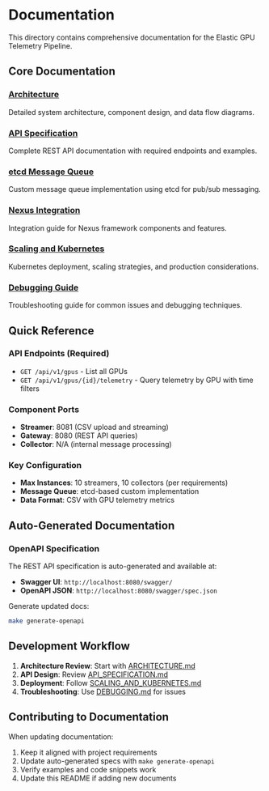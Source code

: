 # Documentation

This directory contains comprehensive documentation for the Elastic GPU Telemetry Pipeline.

## Core Documentation

### [Architecture](ARCHITECTURE.md)
Detailed system architecture, component design, and data flow diagrams.

### [API Specification](API_SPECIFICATION.md)
Complete REST API documentation with required endpoints and examples.

### [etcd Message Queue](ETCD_MESSAGE_QUEUE.md)
Custom message queue implementation using etcd for pub/sub messaging.

### [Nexus Integration](NEXUS_INTEGRATION_GUIDE.md)
Integration guide for Nexus framework components and features.

### [Scaling and Kubernetes](SCALING_AND_KUBERNETES.md)
Kubernetes deployment, scaling strategies, and production considerations.

### [Debugging Guide](DEBUGGING.md)
Troubleshooting guide for common issues and debugging techniques.

## Quick Reference

### API Endpoints (Required)
- `GET /api/v1/gpus` - List all GPUs
- `GET /api/v1/gpus/{id}/telemetry` - Query telemetry by GPU with time filters

### Component Ports
- **Streamer**: 8081 (CSV upload and streaming)
- **Gateway**: 8080 (REST API queries)
- **Collector**: N/A (internal message processing)

### Key Configuration
- **Max Instances**: 10 streamers, 10 collectors (per requirements)
- **Message Queue**: etcd-based custom implementation
- **Data Format**: CSV with GPU telemetry metrics

## Auto-Generated Documentation

### OpenAPI Specification
The REST API specification is auto-generated and available at:
- **Swagger UI**: `http://localhost:8080/swagger/`
- **OpenAPI JSON**: `http://localhost:8080/swagger/spec.json`

Generate updated docs:
```bash
make generate-openapi
```

## Development Workflow

1. **Architecture Review**: Start with [ARCHITECTURE.md](ARCHITECTURE.md)
2. **API Design**: Review [API_SPECIFICATION.md](API_SPECIFICATION.md)
3. **Deployment**: Follow [SCALING_AND_KUBERNETES.md](SCALING_AND_KUBERNETES.md)
4. **Troubleshooting**: Use [DEBUGGING.md](DEBUGGING.md) for issues

## Contributing to Documentation

When updating documentation:
1. Keep it aligned with project requirements
2. Update auto-generated specs with `make generate-openapi`
3. Verify examples and code snippets work
4. Update this README if adding new documents